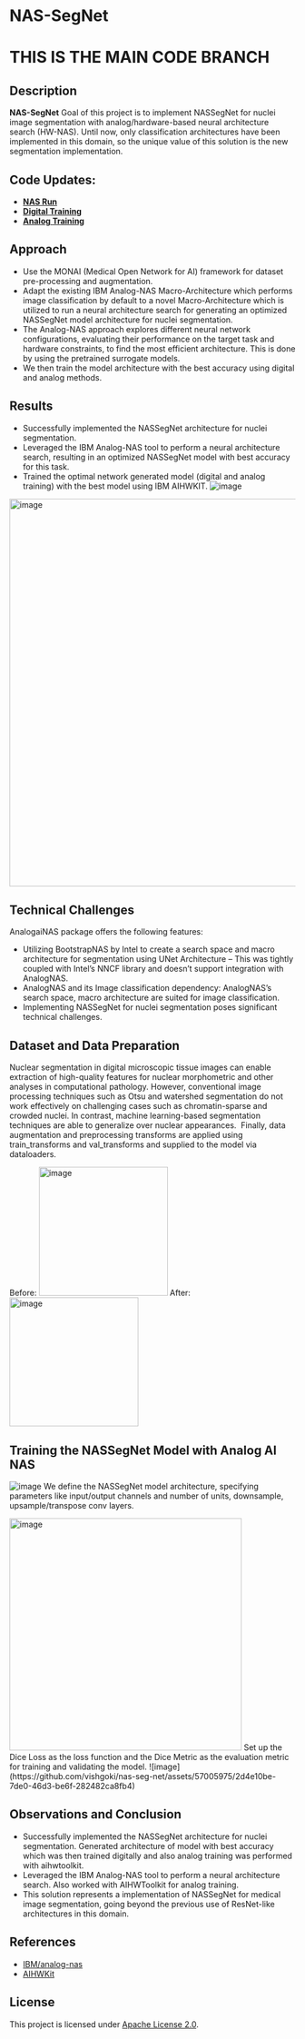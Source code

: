 # NAS-SegNet

# THIS IS THE MAIN CODE BRANCH

## Description

**NAS-SegNet** Goal of this project is to implement NASSegNet for nuclei image segmentation with analog/hardware-based neural architecture search (HW-NAS). Until now, only classification architectures have been implemented in this domain, so the unique value of this solution is the new segmentation implementation.

## Code Updates:
* [**NAS Run**](https://github.com/vishgoki/nas-seg-net/blob/nas-nuclei/AnalogNAS_Run.ipynb)
* [**Digital Training**](https://github.com/vishgoki/nas-seg-net/blob/nas-nuclei/NAS_NUCLEI_RESNETSEG_DIGITAL.ipynb)
* [**Analog Training**](https://github.com/vishgoki/nas-seg-net/blob/nas-nuclei/NAS_NUCLEI_RESNETSEG_ANALOG_Latest.ipynb)

## Approach

* Use the MONAI (Medical Open Network for AI) framework for dataset pre-processing and augmentation.
* Adapt the existing IBM Analog-NAS Macro-Architecture which performs image classification by default to a novel Macro-Architecture which is utilized to run a neural architecture search for generating an optimized NASSegNet model architecture for nuclei segmentation.
* The Analog-NAS approach explores different neural network configurations, evaluating their performance on the target task and hardware constraints, to find the most efficient architecture. This is done by using the pretrained surrogate models.
* We then train the model architecture with the best accuracy using digital and analog methods.


## Results

* Successfully implemented the NASSegNet architecture for nuclei segmentation. 
* Leveraged the IBM Analog-NAS tool to perform a neural architecture search, resulting in an optimized NASSegNet model with best accuracy for this task.
* Trained the optimal network generated model (digital and analog training) with the best model using IBM AIHWKIT.
![image](https://github.com/vishgoki/nas-seg-net/assets/57005975/2655ae1a-c31b-460d-98d1-f08953261867)
<img width="683" alt="image" src="https://github.com/vishgoki/nas-seg-net/assets/57005975/4197b2e1-ea12-4d5a-bb42-913d567acc85">


## Technical Challenges
 
AnalogaiNAS package offers the following features: 

* Utilizing BootstrapNAS by Intel to create a search space and macro architecture for segmentation using UNet Architecture – This was tightly coupled with Intel’s NNCF library and doesn’t support integration with AnalogNAS.
* AnalogNAS and its Image classification dependency: AnalogNAS’s search space, macro architecture are suited for image classification.
* Implementing NASSegNet for nuclei segmentation poses significant technical challenges. 

## Dataset and Data Preparation

Nuclear segmentation in digital microscopic tissue images can enable extraction of high-quality features for nuclear morphometric and other analyses in computational pathology. However, conventional image processing techniques such as Otsu and watershed segmentation do not work effectively on challenging cases such as chromatin-sparse and crowded nuclei. In contrast, machine learning-based segmentation techniques are able to generalize over nuclear appearances. 
Finally, data augmentation and preprocessing transforms are applied using train_transforms and val_transforms and supplied to the model via dataloaders.

Before:
<img width="227" alt="image" src="https://github.com/vishgoki/nas-seg-net/assets/57005975/6eb8be9e-e9db-45bc-ba25-101c0360cc3e">
After:
<img width="227" alt="image" src="https://github.com/vishgoki/nas-seg-net/assets/57005975/78cc45bd-504d-4cd7-a074-82adde19b0bc">

## Training the NASSegNet Model with Analog AI NAS

![image](https://github.com/vishgoki/nas-seg-net/assets/57005975/6a7457e0-f5f0-403c-9834-242130bdecdc)
We define the NASSegNet model architecture, specifying parameters like input/output channels and number of units, downsample, upsample/transpose conv layers.

<img width="409" alt="image" src="https://github.com/vishgoki/nas-seg-net/assets/57005975/aed216d0-91f5-409f-b422-39aff4414d0b">
Set up the Dice Loss as the loss function and the Dice Metric as the evaluation metric for training and validating the model.
![image](https://github.com/vishgoki/nas-seg-net/assets/57005975/2d4e10be-7de0-46d3-be6f-282482ca8fb4)

## Observations and Conclusion

* Successfully implemented the NASSegNet architecture for nuclei segmentation. Generated architecture of model with best accuracy which was then trained digitally and also analog training was performed with aihwtoolkit.
* Leveraged the IBM Analog-NAS tool to perform a neural architecture search. Also worked with AIHWToolkit for analog training.
* This solution represents a implementation of NASSegNet for medical image segmentation, going beyond the previous use of ResNet-like architectures in this domain.

## References
* [IBM/analog-nas]([https://www.ijcai.org/proceedings/2021/592](https://github.com/IBM/analog-nas))
* [AIHWKit](https://ieeexplore.ieee.org/abstract/document/9458494)

## License
This project is licensed under [Apache License 2.0].

[Apache License 2.0]: LICENSE.txt
